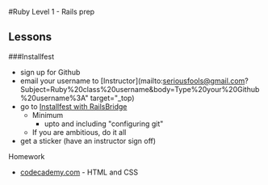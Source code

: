 #Ruby Level 1 - Rails prep
## Lessons

###Installfest

- sign up for Github
- email your username to [Instructor](mailto:seriousfools@gmail.com?Subject=Ruby%20class%20username&body=Type%20your%20Github%20username%3A" target="_top)
- go to [Installfest with RailsBridge](http://installfest.railsbridge.org/installfest/)
  - Minimum
    - upto and including "configuring git"
  - If you are ambitious, do it all
- get a sticker (have an instructor sign off)
  
Homework
- [codecademy.com](codecademy.com) - HTML and CSS
